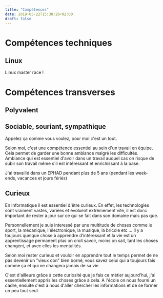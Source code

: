 ```yaml
---
title: "Compétences"
date: 2019-05-22T15:38:26+02:00
draft: false
---
```


# Compétences techniques
## Linux

Linux master race !

# Compétences transverses
## Polyvalent

## Sociable, souriant, sympathique
Appelez ça comme vous voulez, pour moi c'est un tout.

Selon moi, c'est une compétence essentiel au sein d'un travail en équipe. Cela permet de garder une bonne ambiance malgré les difficultés. Ambiance qui est essentiel d'avoir dans un travail auquel cas on risque de subir son travail même s'il est intéressant et enrichissant à la base.

J'ai travaillé dans un EPHAD pendant plus de 5 ans (pendant les week-ends, vacances et jours fériés)

## Curieux
En informatique il est essentiel d'être curieux. En effet, les technologies sont vraiment vastes, variées et évoluent extrêmement vite, il est donc important de rester à jour sur ce qui se fait dans son domaine mais pas que.

Personnellement je suis interessé par une multitude de choses comme le sport, la mécanique, l'électronique, la musique, la bricole etc ... Il y a toujours quelque chose à apprendre d'intéressant et la vie est un apprentissage permanent plus on croit savoir, moins on sait, tant les choses changent, et avec elles les mentalités.

Selon moi rester curieux et vouloir en apprendre tout le temps permet de ne pas devenir un "vieux con" bien borné, vous savez celui qui a toujours fais comme ça et qui ne changera jamais de sa vie.

C'est d'ailleurs grâce à cette curiosité que je fais ce métier aujourd'hui, j'ai essentiellement appris les choses grâce à cela. A l'école on nous fourni un cadre, ensuite c'est à nous d'aller chercher les informations et de se former un peu tout seul.
